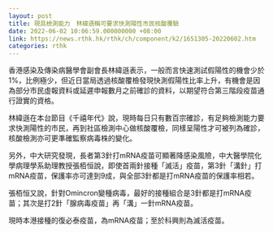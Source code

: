 ```yaml
---
layout: post
title: 現具檢測能力　林緯遜稱可要求快測陽性市民核酸覆驗
date: 2022-06-02 10:06:59.000000000 +08:00
link: https://news.rthk.hk/rthk/ch/component/k2/1651305-20220602.htm
categories: rthk
---
```


香港感染及傳染病醫學會副會長林緯遜表示，一般而言快速測試假陽性的機會少於1%，比例極少，但近日當局透過核酸覆檢發現快測假陽性比率上升，有機會是因為部分市民虛報資料或延遲申報數月之前確診的資料，以期望符合第三階段疫苗通行證實的資格。

林緯遜在本台節目《千禧年代》說，現時每日只有數百宗確診，有足夠檢測能力要求快測陽性的市民，再到社區檢測中心做核酸覆檢，同樣呈陽性才可被列為確診，核酸檢測亦可更準確監察病毒株的變化。

另外，中大研究發現，長者第3針打mRNA疫苗可顯著降感染風險，中大醫學院化學病理學系助理教授張栢恒說，即使首兩針接種「滅活」疫苗，第3針「溝針」打mRNA疫苗，保護率亦可達到9成，與全部3針都是打mRNA疫苗的保護率相若。

張栢恒又說，針對Omincron變種病毒，最好的接種組合是3針都是打mRNA疫苗；其次是打2針「腺病毒疫苗」再「溝」一針mRNA疫苗。

現時本港接種的復必泰疫苗，為mRNA疫苗；至於科興則為滅活疫苗。
